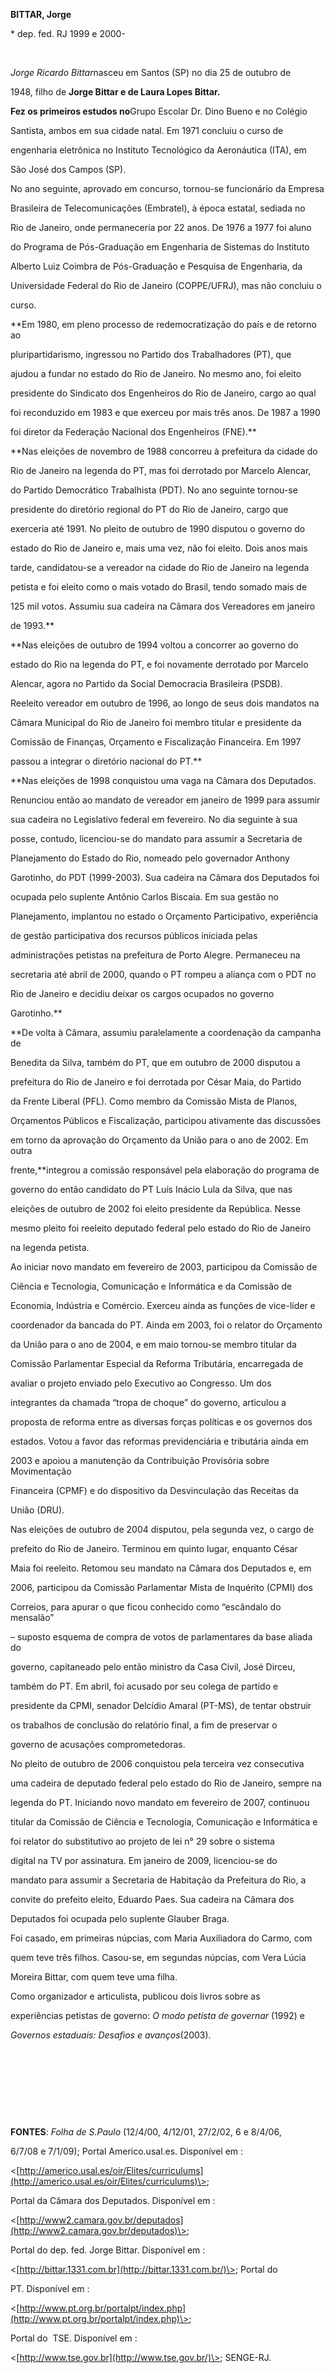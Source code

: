 **BITTAR, Jorge**



\* dep. fed. RJ 1999 e 2000-



 



*Jorge Ricardo Bittar*nasceu em Santos (SP) no dia 25 de outubro de

1948, filho de **Jorge Bittar e de Laura Lopes Bittar.**



**Fez os primeiros estudos no**Grupo Escolar Dr. Dino Bueno e no Colégio

Santista, ambos em sua cidade natal. Em 1971 concluiu o curso de

engenharia eletrônica no Instituto Tecnológico da Aeronáutica (ITA), em

São José dos Campos (SP).



No ano seguinte, aprovado em concurso, tornou-se funcionário da Empresa

Brasileira de Telecomunicações (Embratel), à época estatal, sediada no

Rio de Janeiro, onde permaneceria por 22 anos. De 1976 a 1977 foi aluno

do Programa de Pós-Graduação em Engenharia de Sistemas do Instituto

Alberto Luiz Coimbra de Pós-Graduação e Pesquisa de Engenharia, da

Universidade Federal do Rio de Janeiro (COPPE/UFRJ), mas não concluiu o

curso.



**Em 1980, em pleno processo de redemocratização do país e de retorno ao

pluripartidarismo, ingressou no Partido dos Trabalhadores (PT), que

ajudou a fundar no estado do Rio de Janeiro. No mesmo ano, foi eleito

presidente do Sindicato dos Engenheiros do Rio de Janeiro, cargo ao qual

foi reconduzido em 1983 e que exerceu por mais três anos. De 1987 a 1990

foi diretor da Federação Nacional dos Engenheiros (FNE).**



**Nas eleições de novembro de 1988 concorreu à prefeitura da cidade do

Rio de Janeiro na legenda do PT, mas foi derrotado por Marcelo Alencar,

do Partido Democrático Trabalhista (PDT). No ano seguinte tornou-se

presidente do diretório regional do PT do Rio de Janeiro, cargo que

exerceria até 1991. No pleito de outubro de 1990 disputou o governo do

estado do Rio de Janeiro e, mais uma vez, não foi eleito. Dois anos mais

tarde, candidatou-se a vereador na cidade do Rio de Janeiro na legenda

petista e foi eleito como o mais votado do Brasil, tendo somado mais de

125 mil votos. Assumiu sua cadeira na Câmara dos Vereadores em janeiro

de 1993.**



**Nas eleições de outubro de 1994 voltou a concorrer ao governo do

estado do Rio na legenda do PT, e foi novamente derrotado por Marcelo

Alencar, agora no Partido da Social Democracia Brasileira (PSDB).

Reeleito vereador em outubro de 1996, ao longo de seus dois mandatos na

Câmara Municipal do Rio de Janeiro foi membro titular e presidente da

Comissão de Finanças, Orçamento e Fiscalização Financeira. Em 1997

passou a integrar o diretório nacional do PT.**



**Nas eleições de 1998 conquistou uma vaga na Câmara dos Deputados.

Renunciou então ao mandato de vereador em janeiro de 1999 para assumir

sua cadeira no Legislativo federal em fevereiro. No dia seguinte à sua

posse, contudo, licenciou-se do mandato para assumir a Secretaria de

Planejamento do Estado do Rio, nomeado pelo governador Anthony

Garotinho, do PDT (1999-2003). Sua cadeira na Câmara dos Deputados foi

ocupada pelo suplente Antônio Carlos Biscaia. Em sua gestão no

Planejamento, implantou no estado o Orçamento Participativo, experiência

de gestão participativa dos recursos públicos iniciada pelas

administrações petistas na prefeitura de Porto Alegre. Permaneceu na

secretaria até abril de 2000, quando o PT rompeu a aliança com o PDT no

Rio de Janeiro e decidiu deixar os cargos ocupados no governo

Garotinho.**



**De volta à Câmara, assumiu paralelamente a coordenação da campanha de

Benedita da Silva, também do PT, que em outubro de 2000 disputou a

prefeitura do Rio de Janeiro e foi derrotada por César Maia, do Partido

da Frente Liberal (PFL). Como membro da Comissão Mista de Planos,

Orçamentos Públicos e Fiscalização, participou ativamente das discussões

em torno da aprovação do Orçamento da União para o ano de 2002. Em outra

frente,**integrou a comissão responsável pela elaboração do programa de

governo do então candidato do PT Luís Inácio Lula da Silva, que nas

eleições de outubro de 2002 foi eleito presidente da República. Nesse

mesmo pleito foi reeleito deputado federal pelo estado do Rio de Janeiro

na legenda petista.



Ao iniciar novo mandato em fevereiro de 2003, participou da Comissão de

Ciência e Tecnologia, Comunicação e Informática e da Comissão de

Economia, Indústria e Comércio. Exerceu ainda as funções de vice-líder e

coordenador da bancada do PT. Ainda em 2003, foi o relator do Orçamento

da União para o ano de 2004, e em maio tornou-se membro titular da

Comissão Parlamentar Especial da Reforma Tributária, encarregada de

avaliar o projeto enviado pelo Executivo ao Congresso. Um dos

integrantes da chamada “tropa de choque” do governo, articulou a

proposta de reforma entre as diversas forças políticas e os governos dos

estados. Votou a favor das reformas previdenciária e tributária ainda em

2003 e apoiou a manutenção da Contribuição Provisória sobre Movimentação

Financeira (CPMF) e do dispositivo da Desvinculação das Receitas da

União (DRU).



Nas eleições de outubro de 2004 disputou, pela segunda vez, o cargo de

prefeito do Rio de Janeiro. Terminou em quinto lugar, enquanto César

Maia foi reeleito. Retomou seu mandato na Câmara dos Deputados e, em

2006, participou da Comissão Parlamentar Mista de Inquérito (CPMI) dos

Correios, para apurar o que ficou conhecido como “escândalo do mensalão”

– suposto esquema de compra de votos de parlamentares da base aliada do

governo, capitaneado pelo então ministro da Casa Civil, José Dirceu,

também do PT. Em abril, foi acusado por seu colega de partido e

presidente da CPMI, senador Delcídio Amaral (PT-MS), de tentar obstruir

os trabalhos de conclusão do relatório final, a fim de preservar o

governo de acusações comprometedoras.



No pleito de outubro de 2006 conquistou pela terceira vez consecutiva

uma cadeira de deputado federal pelo estado do Rio de Janeiro, sempre na

legenda do PT. Iniciando novo mandato em fevereiro de 2007, continuou

titular da Comissão de Ciência e Tecnologia, Comunicação e Informática e

foi relator do substitutivo ao projeto de lei n° 29 sobre o sistema

digital na TV por assinatura. Em janeiro de 2009, licenciou-se do

mandato para assumir a Secretaria de Habitação da Prefeitura do Rio, a

convite do prefeito eleito, Eduardo Paes. Sua cadeira na Câmara dos

Deputados foi ocupada pelo suplente Glauber Braga.



Foi casado, em primeiras núpcias, com Maria Auxiliadora do Carmo, com

quem teve três filhos. Casou-se, em segundas núpcias, com Vera Lúcia

Moreira Bittar, com quem teve uma filha.



Como organizador e articulista, publicou dois livros sobre as

experiências petistas de governo: *O modo petista de governar* (1992) e

*Governos estaduais: Desafios e avanços*(2003).



 



 



 



 



**FONTES**: *Folha de S.Paulo* (12/4/00, 4/12/01, 27/2/02, 6 e 8/4/06,

6/7/08 e 7/1/09); Portal Americo.usal.es. Disponível em :

\<[http://americo.usal.es/oir/Elites/curriculums](http://americo.usal.es/oir/Elites/curriculums)\>;

Portal da Câmara dos Deputados. Disponível em :

\<[http://www2.camara.gov.br/deputados](http://www2.camara.gov.br/deputados)\>;

Portal do dep. fed. Jorge Bittar. Disponível em :

\<[http://bittar.1331.com.br](http://bittar.1331.com.br/)\>; Portal do

PT. Disponível em :

\<[http://www.pt.org.br/portalpt/index.php](http://www.pt.org.br/portalpt/index.php)\>;

Portal do  TSE. Disponível em :

\<[http://www.tse.gov.br](http://www.tse.gov.br/)\>; SENGE-RJ.

